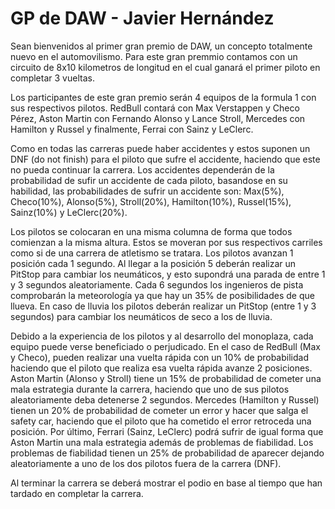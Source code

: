 # GP de DAW - Javier Hernández
Sean bienvenidos al primer gran premio de DAW, un concepto totalmente nuevo en el automovilismo. Para este gran premmio contamos con un circuito de 8x10 kilometros de longitud en el cual ganará el primer piloto en completar 3 vueltas. 

Los participantes de este gran premio serán 4 equipos de la formula 1 con sus respectivos pilotos. RedBull contará con Max Verstappen y Checo Pérez, Aston Martin con Fernando Alonso y Lance Stroll, Mercedes con Hamilton y Russel y finalmente, Ferrai con Sainz y LeClerc.

Como en todas las carreras puede haber accidentes y estos suponen un DNF (do not finish) para el piloto que sufre el accidente, haciendo que este no pueda continuar la carrera. Los accidentes dependerán de la probabilidad de sufir un accidente de cada piloto, basandose en su habilidad, las probabilidades de sufrir un accidente son: Max(5%), Checo(10%), Alonso(5%), Stroll(20%), Hamilton(10%), Russel(15%), Sainz(10%) y LeClerc(20%).

Los pilotos se colocaran en una misma columna de forma que todos comienzan a la misma altura. Estos se moveran por sus respectivos carriles como si de una carrera de atletismo se tratara. Los pilotos avanzan 1 posición cada 1 segundo. Al llegar a la posición 5 deberán realizar un PitStop para cambiar los neumáticos, y esto supondrá una parada de entre 1 y 3 segundos aleatoriamente. Cada 6 segundos los ingenieros de pista comprobarán la meteorología ya que hay un 35% de posibilidades de que llueva. En caso de lluvia los pilotos deberán realizar un PitStop (entre 1 y 3 segundos) para cambiar los neumáticos de seco a los de lluvia.

Debido a la experiencia de los pilotos y al desarrollo del monoplaza, cada equipo puede verse beneficiado o perjudicado. En el caso de RedBull (Max y Checo), pueden realizar una vuelta rápida con un 10% de probabilidad haciendo que el piloto que realiza esa vuelta rápida avanze 2 posiciones. Aston Martin (Alonso y Stroll) tiene un 15% de probabilidad de cometer una mala estrategia durante la carrera, haciendo que uno de sus pilotos aleatoriamente deba detenerse 2 segundos. Mercedes (Hamilton y Russel) tienen un 20% de probabilidad de cometer un error y hacer que salga el safety car, haciendo que el piloto que ha cometido el error retroceda una posición. Por último, Ferrari (Sainz, LeClerc) podrá sufrir de igual forma que Aston Martin una mala estrategia además de problemas de fiabilidad. Los problemas de fiabilidad tienen un 25% de probabilidad de aparecer dejando aleatoriamente a uno de los dos pilotos fuera de la carrera (DNF).

Al terminar la carrera se deberá mostrar el podio en base al tiempo que han tardado en completar la carrera.
